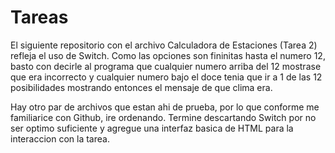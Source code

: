 # Tareas
El siguiente repositorio con el archivo Calculadora de Estaciones (Tarea 2) refleja el uso de Switch. Como las opciones son fininitas hasta el numero 12, basto con decirle al programa que cualquier numero arriba del 12 mostrase que era incorrecto y cualquier numero bajo el doce tenia que ir a 1 de las 12 posibilidades mostrando entonces el mensaje de que clima era. 

Hay otro par de archivos que estan ahi de prueba, por lo que conforme me familiarice con Github, ire ordenando. 
Termine descartando Switch por no ser optimo suficiente y agregue una interfaz basica de HTML para la interaccion con la tarea.
